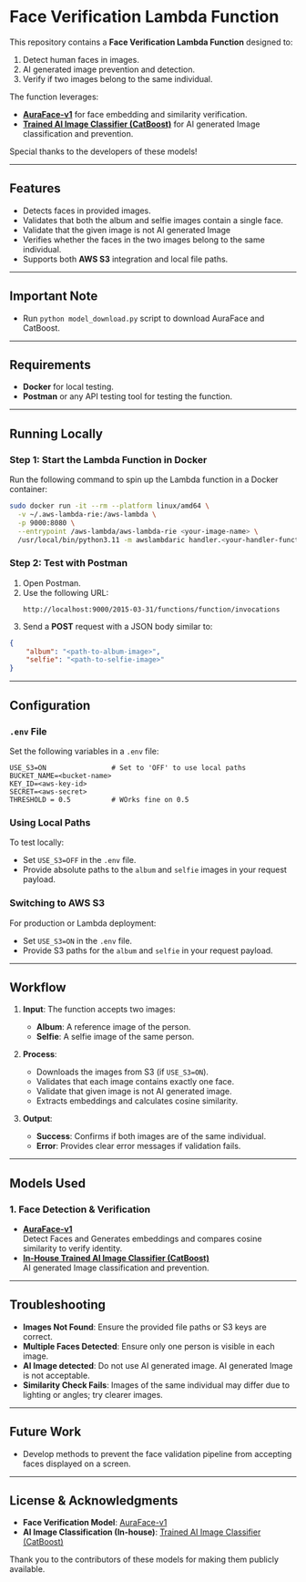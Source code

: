 # Face Verification Lambda Function

This repository contains a **Face Verification Lambda Function** designed to:
1. Detect human faces in images.
2. AI generated image prevention and detection.
3. Verify if two images belong to the same individual.

The function leverages:
- **[AuraFace-v1](https://huggingface.co/fal/AuraFace-v1)** for face embedding and similarity verification.
- **[Trained AI Image Classifier (CatBoost)](https://huggingface.co/Aleef/AI-Image-Classification)** for AI generated Image classification and prevention.

Special thanks to the developers of these models!

---

## Features
- Detects faces in provided images.
- Validates that both the album and selfie images contain a single face.
- Validate that the given image is not AI generated Image
- Verifies whether the faces in the two images belong to the same individual.
- Supports both **AWS S3** integration and local file paths.

---

## Important Note
- Run `python model_download.py` script to download AuraFace and CatBoost.

---

## Requirements
- **Docker** for local testing.
- **Postman** or any API testing tool for testing the function.

---

## Running Locally

### Step 1: Start the Lambda Function in Docker
Run the following command to spin up the Lambda function in a Docker container:

```bash
sudo docker run -it --rm --platform linux/amd64 \
  -v ~/.aws-lambda-rie:/aws-lambda \
  -p 9000:8080 \
  --entrypoint /aws-lambda/aws-lambda-rie <your-image-name> \
  /usr/local/bin/python3.11 -m awslambdaric handler.<your-handler-function-name>
```

### Step 2: Test with Postman
1. Open Postman.
2. Use the following URL:
   ```text
   http://localhost:9000/2015-03-31/functions/function/invocations
   ```
3. Send a **POST** request with a JSON body similar to:

```json
{
    "album": "<path-to-album-image>",
    "selfie": "<path-to-selfie-image>"
}
```

---

## Configuration

### `.env` File
Set the following variables in a `.env` file:

```env
USE_S3=ON                # Set to 'OFF' to use local paths
BUCKET_NAME=<bucket-name>
KEY_ID=<aws-key-id>
SECRET=<aws-secret>
THRESHOLD = 0.5          # WOrks fine on 0.5
```

### Using Local Paths
To test locally:
- Set `USE_S3=OFF` in the `.env` file.
- Provide absolute paths to the `album` and `selfie` images in your request payload.

### Switching to AWS S3
For production or Lambda deployment:
- Set `USE_S3=ON` in the `.env` file.
- Provide S3 paths for the `album` and `selfie` in your request payload.

---

## Workflow

1. **Input**: The function accepts two images:
   - **Album**: A reference image of the person.
   - **Selfie**: A selfie image of the same person.

2. **Process**:
   - Downloads the images from S3 (if `USE_S3=ON`).
   - Validates that each image contains exactly one face.
   - Validate that given image is not AI generated image.
   - Extracts embeddings and calculates cosine similarity.

3. **Output**:
   - **Success**: Confirms if both images are of the same individual.
   - **Error**: Provides clear error messages if validation fails.

---

## Models Used


### 1. **Face Detection & Verification**
- **[AuraFace-v1](https://huggingface.co/fal/AuraFace-v1)**  
  Detect Faces and Generates embeddings and compares cosine similarity to verify identity.
- **[In-House Trained AI Image Classifier (CatBoost)](https://huggingface.co/Aleef/AI-Image-Classification)**  
  AI generated Image classification and prevention.


---

## Troubleshooting

- **Images Not Found**: Ensure the provided file paths or S3 keys are correct.
- **Multiple Faces Detected**: Ensure only one person is visible in each image.
- **AI Image detected**: Do not use AI generated image. AI generated Image is not acceptable.
- **Similarity Check Fails**: Images of the same individual may differ due to lighting or angles; try clearer images.

---

## Future Work

- Develop methods to prevent the face validation pipeline from accepting faces displayed on a screen.

---

## License & Acknowledgments
- **Face Verification Model**: [AuraFace-v1](https://huggingface.co/fal/AuraFace-v1)
- **AI Image Classification (In-house)**: [Trained AI Image Classifier (CatBoost)](https://huggingface.co/Aleef/AI-Image-Classification)

Thank you to the contributors of these models for making them publicly available.